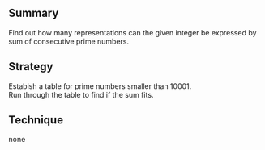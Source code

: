 ## Summary  
Find out how many representations can the given integer be expressed by sum of consecutive prime numbers.  

## Strategy  
Estabish a table for prime numbers smaller than 10001.  
Run through the table to find if the sum fits.  

## Technique  
none  
